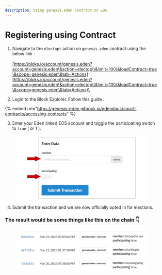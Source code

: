 ```yaml
---
description: Using genesis.eden contract on EOS
---
```


# Registering using Contract

1. Navigate to the `electopt` action on `genesis.eden` contract using the below link : \
   \
   [https://bloks.io/account/genesis.eden?account=genesis.eden\&action=electopt\&limit=100\&loadContract=true\&scope=genesis.eden\&tab=Actions](https://bloks.io/account/genesis.eden?account=genesis.eden\&action=electopt\&limit=100\&loadContract=true\&scope=genesis.eden\&tab=Actions)\

2. Login to the Block Explorer. Follow this guide :&#x20;

{% embed url="https://genesis-eden.gitbook.io/edendocs/smart-contracts/accessing-contracts" %}

3. Enter your Eden linked EOS account  and toggle the participating switch to `true` ( or 1 ).

<figure><img src="../../.gitbook/assets/Opt In SC.png" alt=""><figcaption></figcaption></figure>

4. Submit the transaction and we are now officially opted in for elections.

### The result would be some things  like this on the chain  👇

<figure><img src="../../.gitbook/assets/OptIn.svg" alt=""><figcaption></figcaption></figure>
